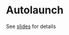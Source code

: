 # Autolaunch

See [slides](https://docs.google.com/presentation/d/1UdhwG_irv6tJCVIjWY_Y084suZ0Bu3Es1FQPf1h9sHU/edit#slide=id.g4f4b992a10_2_39) for details
